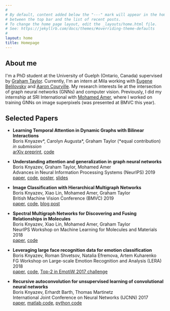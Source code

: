 ```yaml
---
#
# By default, content added below the "---" mark will appear in the home page
# between the top bar and the list of recent posts.
# To change the home page layout, edit the _layouts/home.html file.
# See: https://jekyllrb.com/docs/themes/#overriding-theme-defaults
#
layout: home
title: Homepage 
---
```


## About me
I'm a PhD student at the University of Guelph (Ontario, Canada) supervised by [Graham Taylor](https://www.gwtaylor.ca/). Currently, I'm an intern at Mila working with [Eugene Belilovsky](http://eugenium.github.io/) and [Aaron Courville](https://mila.quebec/en/person/aaron-courville/). My research interests lie at the intersection of graph neural networks (GNNs) and computer vision. Previously, I did my internship at SRI International with [Mohamed Amer](https://mohamedramer.com/), where I worked on training GNNs on image superpixels (was presented at BMVC this year).

## Selected Papers


- **Learning Temporal Attention in Dynamic Graphs with Bilinear Interactions**<br/>
  Boris Knyazev\*, Carolyn Augusta\*, Graham Taylor (\*equal contribution) <br/>
  *in submission*<br/>
   [arXiv preprint](https://arxiv.org/abs/1909.10367), [code](https://github.com/uoguelph-mlrg/LDG)

- **Understanding attention and generalization in graph neural networks**<br/>
Boris Knyazev, Graham Taylor, Mohamed Amer<br/>
Advances in Neural Information Processing Systems (NeurIPS)	2019<br/>
[paper](https://papers.nips.cc/paper/8673-understanding-attention-and-generalization-in-graph-neural-networks), [code](https://github.com/bknyaz/graph_attention_pool), [poster](), [slides]()

- **Image Classification with Hierarchical Multigraph Networks**<br/>
Boris Knyazev, Xiao Lin, Mohamed Amer, Graham Taylor<br/>
British Machine Vision Conference (BMVC) 2019<br/>
[paper](https://arxiv.org/abs/1907.09000), [code](https://github.com/bknyaz/bmvc_2019), [blog post](https://towardsdatascience.com/can-we-do-better-than-convolutional-neural-networks-46ed90fed807)

- **Spectral Multigraph Networks for Discovering and Fusing Relationships in Molecules**<br/>
Boris Knyazev, Xiao Lin, Mohamed Amer, Graham Taylor<br/>
NeurIPS Workshop on Machine Learning for Molecules and Materials 2018<br/>
[paper](https://arxiv.org/abs/1811.09595), [code](https://github.com/bknyaz/graph_nn)

- **Leveraging large face recognition data for emotion classification**<br/>Boris Knyazev, Roman Shvetsov, Natalia Efremova, Artem Kuharenko<br/>
FG Workshop on Large-scale Emotion Recognition and Analysis (LERA) 2018<br/>
[paper](https://arxiv.org/abs/1711.04598), [code](https://github.com/bknyaz/emotiw), [Top-2 in EmotiW 2017 challenge](https://sites.google.com/site/emotiwchallenge/)

- **Recursive autoconvolution for unsupervised learning of convolutional neural networks**<br/>
Boris Knyazev, Erhardt Barth, Thomas Martinetz<br/>
International Joint Conference on Neural Networks (IJCNN) 2017<br/>
[paper](https://arxiv.org/abs/1606.00611), [matlab code](https://github.com/bknyaz/autocnn_unsup), [python code](https://github.com/bknyaz/autocnn_unsup_py)
